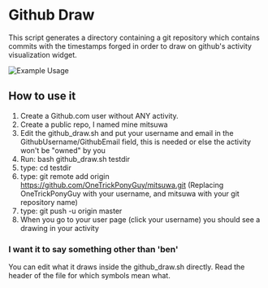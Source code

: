 # Github Draw

This script generates a directory containing a git repository
which contains commits with the timestamps forged in order to
draw on github's activity visualization widget.


![Example Usage](http://i.imgur.com/Ed5mAJL.png "Example Usage")



## How to use it

1. Create a Github.com user without ANY activity.
2. Create a public repo, I named mine mitsuwa
3. Edit the github_draw.sh and put your username and email in the GithubUsername/GithubEmail field, this is needed or else the activity won't be "owned" by you
3. Run: bash github_draw.sh testdir
4. type: cd testdir
5. type: git remote add origin https://github.com/OneTrickPonyGuy/mitsuwa.git (Replacing OneTrickPonyGuy with your username, and mitsuwa with your git repository name)
6. type: git push -u origin master
7. When you go to your user page (click your username) you should see a drawing in your activity


### I want it to say something other than 'ben'

You can edit what it draws inside the github_draw.sh directly. Read the header of the file for which symbols mean what. 
